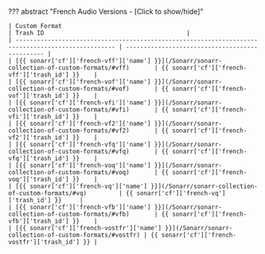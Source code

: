 ??? abstract "French Audio Versions - [Click to show/hide]"

    | Custom Format                                                                                      | Trash ID                                        |
    | -------------------------------------------------------------------------------------------------- | ----------------------------------------------- |
    | [{{ sonarr['cf']['french-vff']['name'] }}](/Sonarr/sonarr-collection-of-custom-formats/#vff)       | {{ sonarr['cf']['french-vff']['trash_id'] }}    |
    | [{{ sonarr['cf']['french-vof']['name'] }}](/Sonarr/sonarr-collection-of-custom-formats/#vof)       | {{ sonarr['cf']['french-vof']['trash_id'] }}    |
    | [{{ sonarr['cf']['french-vfi']['name'] }}](/Sonarr/sonarr-collection-of-custom-formats/#vfi)       | {{ sonarr['cf']['french-vfi']['trash_id'] }}    |
    | [{{ sonarr['cf']['french-vf2']['name'] }}](/Sonarr/sonarr-collection-of-custom-formats/#vf2)       | {{ sonarr['cf']['french-vf2']['trash_id'] }}    |
    | [{{ sonarr['cf']['french-vfq']['name'] }}](/Sonarr/sonarr-collection-of-custom-formats/#vfq)       | {{ sonarr['cf']['french-vfq']['trash_id'] }}    |
    | [{{ sonarr['cf']['french-voq']['name'] }}](/Sonarr/sonarr-collection-of-custom-formats/#voq)       | {{ sonarr['cf']['french-voq']['trash_id'] }}    |
    | [{{ sonarr['cf']['french-vq']['name'] }}](/Sonarr/sonarr-collection-of-custom-formats/#vq)         | {{ sonarr['cf']['french-vq']['trash_id'] }}     |
    | [{{ sonarr['cf']['french-vfb']['name'] }}](/Sonarr/sonarr-collection-of-custom-formats/#vfb)       | {{ sonarr['cf']['french-vfb']['trash_id'] }}    |
    | [{{ sonarr['cf']['french-vostfr']['name'] }}](/Sonarr/sonarr-collection-of-custom-formats/#vostfr) | {{ sonarr['cf']['french-vostfr']['trash_id'] }} |
